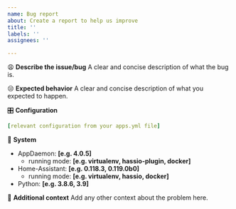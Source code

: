```yaml
---
name: Bug report
about: Create a report to help us improve
title: ''
labels: ''
assignees: ''

---
```


<!-- 
Hello, thanks for reporting this!
Please complete the following information (by replacing the examples)
-->

😩 **Describe the issue/bug**
A clear and concise description of what the bug is.

😒 **Expected behavior**
A clear and concise description of what you expected to happen.

🎛️ **Configuration**
```yaml
[relevant configuration from your apps.yml file]
```

🧠 **System**
 - AppDaemon: **[e.g. 4.0.5]**
   -  running mode: **[e.g. virtualenv, hassio-plugin, docker]**
 - Home-Assistant: **[e.g. 0.118.3, 0.119.0b0]**
   -  running mode: **[e.g. virtualenv, hassio, docker]**
 - Python: **[e.g. 3.8.6, 3.9]**

🧁 **Additional context**
Add any other context about the problem here.
